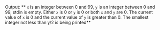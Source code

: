 Output: ** `x` is an integer between 0 and 99, `y` is an integer between 0 and 99, stdin is empty. Either `x` is 0 or `y` is 0 or both `x` and `y` are 0. The current value of `x` is 0 and the current value of `y` is greater than 0. The smallest integer not less than y/2 is being printed**